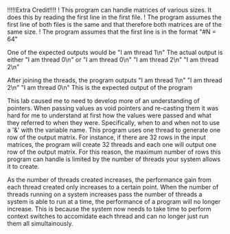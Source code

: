 !!!!!Extra Credit!!!!
! This program can handle matrices of various sizes.  It does this by reading the first line in the first file.
! The program assumes the first line of both files is the same and that therefore both matrices are of the same size.
! The program assumes that the first line is in the format "#N = 64" 

One of the expected outputs would be "I am thread 1\n"
The actual output is either "I am thread 0\n" or "I am thread 0\n" "I am thread 2\n" "I am thread 2\n"

After joining the threads, the program outputs
"I am thread 1\n" "I am thread 2\n" "I am thread 0\n"
This is the expected output of the program

This lab caused me to need to develop more of an understanding of pointers.  When passing values as void pointers and re-casting them it was hard for me to understand at first how the values were passed and what they referred to when they were.  Specifically, when to and when not to use a '&' with the variable name.
This program uses one thread to generate one row of the output matrix.  For instance, if there are 32 rows in the input matrices, the program will create 32 threads and each one will output one row of the output matrix.
For this reason, the maximum number of rows this program can handle is limited by the number of threads your system allows it to create.

As the number of threads created increases, the performance gain from each thread created only increases to a certain point.
When the number of threads running on a system increases pass the number of threads a system is able to run at a time, the performance of a program will no longer increase.
This is because the system now needs to take time to perform context switches to accomidate each thread and can no longer just run them all simultainously.
